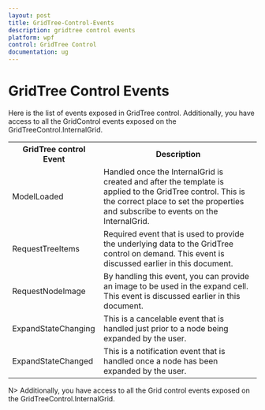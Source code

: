 ```yaml
---
layout: post
title: GridTree-Control-Events
description: gridtree control events
platform: wpf
control: GridTree Control
documentation: ug
---
```


# GridTree Control Events

Here is the list of events exposed in GridTree control. Additionally, you have access to all the GridControl events exposed on the GridTreeControl.InternalGrid.



<table>
<tr>
<th>
GridTree control Event</th><th>
Description</th></tr>
<tr>
<td>
ModelLoaded</td><td>
Handled once the InternalGrid is created and after the template is applied to the GridTree control. This is the correct place to set the properties and subscribe to events on the InternalGrid.</td></tr>
<tr>
<td>
RequestTreeItems</td><td>
Required event that is used to provide the underlying data to the GridTree control on demand. This event is discussed earlier in this document.</td></tr>
<tr>
<td>
RequestNodeImage</td><td>
By handling this event, you can provide an image to be used in the expand cell. This event is discussed earlier in this document.</td></tr>
<tr>
<td>
ExpandStateChanging</td><td>
This is a cancelable event that is handled just prior to a node being expanded by the user.</td></tr>
<tr>
<td>
ExpandStateChanged</td><td>
This is a notification event that is handled once a node has been expanded by the user.</td></tr>
</table>


N> Additionally, you have access to all the Grid control events exposed on the GridTreeControl.InternalGrid.



